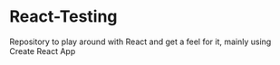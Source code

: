 # React-Testing
Repository to play around with React and get a feel for it, mainly using Create React App
